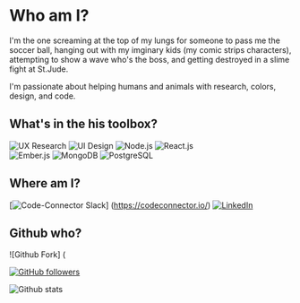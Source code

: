 # Who am I?

I'm the one screaming at the top of my lungs for someone to pass me the soccer ball, hanging out with my imginary kids (my comic strips characters), attempting to show a wave who's the boss, and getting destroyed in a slime fight at St.Jude.  

I'm passionate about helping humans and animals with research, colors, design, and code. 
 
## What's in the his toolbox?

![UX Research](https://img.shields.io/badge/ux-research-green&style=flat)
![UI Design](https://img.shields.io/badge/ui-design-yellow&style=flat)
![Node.js](https://img.shields.io/badge/node.js-yellow&style=flat)
![React.js](https://img.shields.io/badge/framework-react.js-orange&style=flat)  
![Ember.js](https://img.shields.io/badge/framework-ember.js-orange&style=flatstyle=flat)
![MongoDB](https://img.shields.io/badge/backend-mongoDB-lightgrey&style=flat)
![PostgreSQL](https://img.shields.io/badge/backend-postgreSQL-lightgrey&style=flat)  

## Where am I? 

[![Code-Connector Slack](https://img.shields.io/badge/social-code--connector-blue&style=social)] (https://codeconnector.io/)
[![LinkedIn](https://img.shields.io/badge/LinkedIn-PRO-brightgreen.svg?logo=linkedin&logoColor=brightgreen&style=flat)](https://www.linkedin.com/in/corianoharris/)

## Github who?

![Github Fork] (

[![GitHub followers](https://img.shields.io/github/followers/xanderyzwich?color=brightgreen&logo=github&logoColor=brightgreen&style=&style=flat)](http://github.com/corianoharris)

![Github stats](https://github-readme-stats.vercel.app/api?username=corianoharris&show_icons=true&theme=dark)
